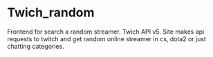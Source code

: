 # Twich_random
Frontend for search a random streamer. Twich API v5. 
 Site makes api requests to twitch and get random online streamer in cs, dota2 or just chatting categories. 
